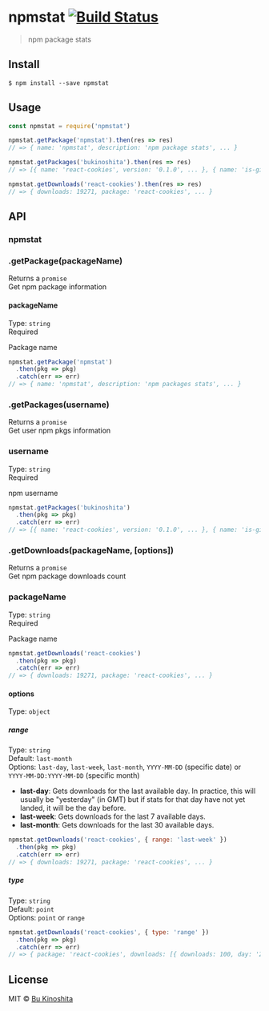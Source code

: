 # npmstat [![Build Status](https://travis-ci.org/bukinoshita/npmstat.svg?branch=master)](https://travis-ci.org/bukinoshita/npmstat)

> npm package stats


## Install

```
$ npm install --save npmstat
```


## Usage

```js
const npmstat = require('npmstat')

npmstat.getPackage('npmstat').then(res => res)
// => { name: 'npmstat', description: 'npm package stats', ... }

npmstat.getPackages('bukinoshita').then(res => res)
// => [{ name: 'react-cookies', version: '0.1.0', ... }, { name: 'is-github-repo', version: '0.2.0', ... }, ...]

npmstat.getDownloads('react-cookies').then(res => res)
// => { downloads: 19271, package: 'react-cookies', ... }
```


## API

### npmstat

### .getPackage(packageName)

Returns a `promise`<br/>
Get npm package information

#### packageName

Type: `string`<br/>
Required

Package name

```js
npmstat.getPackage('npmstat')
  .then(pkg => pkg)
  .catch(err => err)
// => { name: 'npmstat', description: 'npm packages stats', ... }
```

### .getPackages(username)

Returns a `promise`<br/>
Get user npm pkgs information

### username

Type: `string`<br/>
Required

npm username

```js
npmstat.getPackages('bukinoshita')
  .then(pkg => pkg)
  .catch(err => err)
// => [{ name: 'react-cookies', version: '0.1.0', ... }, { name: 'is-github-repo', version: '0.2.0', ... }, ...]
```

### .getDownloads(packageName, [options])

Returns a `promise`<br/>
Get npm package downloads count

### packageName

Type: `string`<br/>
Required

Package name

```js
npmstat.getDownloads('react-cookies')
  .then(pkg => pkg)
  .catch(err => err)
// => { downloads: 19271, package: 'react-cookies', ... }
```

#### options

Type: `object`<br/>

##### range

Type: `string`<br/>
Default: `last-month`<br/>
Options: `last-day`, `last-week`, `last-month`, `YYYY-MM-DD` (specific date) or `YYYY-MM-DD:YYYY-MM-DD` (specific month)

- **last-day**: Gets downloads for the last available day. In practice, this will usually be "yesterday" (in GMT) but if stats for that day have not yet landed, it will be the day before.
- **last-week**: Gets downloads for the last 7 available days.
- **last-month**: Gets downloads for the last 30 available days.

```js
npmstat.getDownloads('react-cookies', { range: 'last-week' })
  .then(pkg => pkg)
  .catch(err => err)
// => { downloads: 19271, package: 'react-cookies', ... }
```

##### type

Type: `string`<br/>
Default: `point`<br/>
Options: `point` or `range`

```js
npmstat.getDownloads('react-cookies', { type: 'range' })
  .then(pkg => pkg)
  .catch(err => err)
// => { package: 'react-cookies', downloads: [{ downloads: 100, day: '2017-06-8'}, ...], ... }
```

## License

MIT © [Bu Kinoshita](https://bukinoshita.io)
